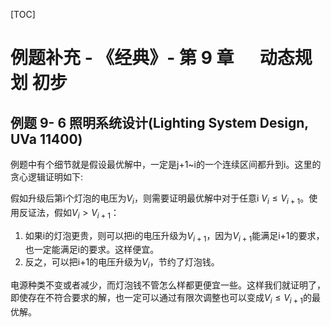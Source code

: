[TOC]



# 例题补充 - 《经典》- 第 9 章 　 动态规划 初步

## 例题 9- 6 照明系统设计(Lighting System Design, UVa 11400)

例题中有个细节就是假设最优解中，一定是j+1~i的一个连续区间都升到i。这里的贪心逻辑证明如下:

假如升级后第i个灯泡的电压为$V_i$，则需要证明最优解中对于任意i $V_i \leq V_{i+1}$。使用反证法，假如$V_i > V_{i+1}$：

1. 如果i的灯泡更贵，则可以把i的电压升级为$V_{i+1}$，因为$V_{i+1}$能满足i+1的要求，也一定能满足i的要求。这样便宜。
2. 反之，可以把i+1的电压升级为$V_i$，节约了灯泡钱。

电源种类不变或者减少，而灯泡钱不管怎么样都更便宜一些。这样我们就证明了，即使存在不符合要求的解，也一定可以通过有限次调整也可以变成$V_i \leq V_{i+1}$的最优解。
